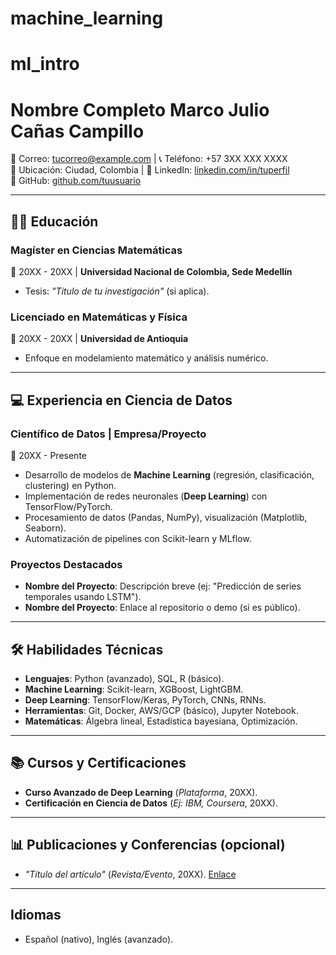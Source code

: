 ﻿# machine_learning
# ml_intro  

# **Nombre Completo** Marco Julio Cañas Campillo 
📧 Correo: tucorreo@example.com | 📞 Teléfono: +57 3XX XXX XXXX  
📍 Ubicación: Ciudad, Colombia | 🔗 LinkedIn: [linkedin.com/in/tuperfil](https://linkedin.com/in/tuperfil)  
🐙 GitHub: [github.com/tuusuario](https://github.com/tuusuario)  

---

## **👨‍🎓 Educación**  
### **Magíster en Ciencias Matemáticas**  
📅 20XX - 20XX | **Universidad Nacional de Colombia, Sede Medellín**  
- Tesis: _"Título de tu investigación"_ (si aplica).  

### **Licenciado en Matemáticas y Física**  
📅 20XX - 20XX | **Universidad de Antioquia**  
- Enfoque en modelamiento matemático y análisis numérico.  

---

## **💻 Experiencia en Ciencia de Datos**  
### **Científico de Datos | Empresa/Proyecto**  
📅 20XX - Presente  
- Desarrollo de modelos de **Machine Learning** (regresión, clasificación, clustering) en Python.  
- Implementación de redes neuronales (**Deep Learning**) con TensorFlow/PyTorch.  
- Procesamiento de datos (Pandas, NumPy), visualización (Matplotlib, Seaborn).  
- Automatización de pipelines con Scikit-learn y MLflow.  

### **Proyectos Destacados**  
- **Nombre del Proyecto**: Descripción breve (ej: "Predicción de series temporales usando LSTM").  
- **Nombre del Proyecto**: Enlace al repositorio o demo (si es público).  

---

## **🛠 Habilidades Técnicas**  
- **Lenguajes**: Python (avanzado), SQL, R (básico).  
- **Machine Learning**: Scikit-learn, XGBoost, LightGBM.  
- **Deep Learning**: TensorFlow/Keras, PyTorch, CNNs, RNNs.  
- **Herramientas**: Git, Docker, AWS/GCP (básico), Jupyter Notebook.  
- **Matemáticas**: Álgebra lineal, Estadística bayesiana, Optimización.  

---

## **📚 Cursos y Certificaciones**  
- **Curso Avanzado de Deep Learning** (*Plataforma*, 20XX).  
- **Certificación en Ciencia de Datos** (*Ej: IBM, Coursera*, 20XX).  

---

## **📊 Publicaciones y Conferencias** (opcional)  
- _"Título del artículo"_ (*Revista/Evento*, 20XX). [Enlace]()  

---

## **Idiomas**  
- Español (nativo), Inglés (avanzado).  

